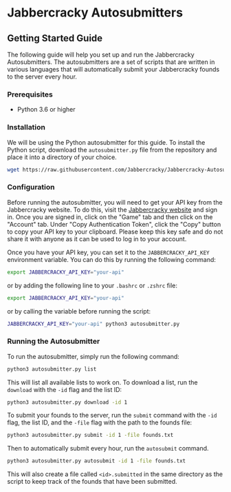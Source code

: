 # Jabbercracky Autosubmitters

## Getting Started Guide
The following guide will help you set up and run the Jabbercracky
Autosubmitters. The autosubmitters are a set of scripts that are written in
various languages that will automatically submit your Jabbercracky founds to
the server every hour.

### Prerequisites
- Python 3.6 or higher

### Installation
We will be using the Python autosubmitter for this guide. To install the Python
script, download the `autosubmitter.py` file from the repository and place it
into a directory of your choice.

```bash
wget https://raw.githubusercontent.com/Jabbercracky/Jabbercracky-Autosubmitters/refs/heads/main/python/jabbercracky-client.py
```

### Configuration
Before running the autosubmitter, you will need to get your API key from the
Jabbercracky website. To do this, visit the [Jabbercracky
website](https://jabbercracky.com) and sign in. Once you are signed in, click
on the "Game" tab and then click on the "Account" tab. Under "Copy
Authentication Token", click the "Copy" button to copy your API key to your
clipboard. Please keep this key safe and do not share it with anyone as it can
be used to log in to your account.

Once you have your API key, you can set it to the `JABBERCRACKY_API_KEY`
environment variable. You can do this by running the following command:

```bash
export JABBERCRACKY_API_KEY="your-api"
```

or by adding the following line to your `.bashrc` or `.zshrc` file:

```bash
export JABBERCRACKY_API_KEY="your-api"
```

or by calling the variable before running the script:

```bash
JABBERCRACKY_API_KEY="your-api" python3 autosubmitter.py
```

### Running the Autosubmitter
To run the autosubmitter, simply run the following command:

```bash
python3 autosubmitter.py list
```

This will list all available lists to work on. To download a list, run the
`download` with the `-id` flag and the list ID:

```bash
python3 autosubmitter.py download -id 1
```

To submit your founds to the server, run the `submit` command with the `-id`
flag, the list ID, and the `-file` flag with the path to the founds file:

```bash
python3 autosubmitter.py submit -id 1 -file founds.txt
```

Then to automatically submit every hour, run the `autosubmit` command.

```bash
python3 autosubmitter.py autosubmit -id 1 -file founds.txt
```

This will also create a file called `<id>.submitted` in the same directory as
the script to keep track of the founds that have been submitted.
